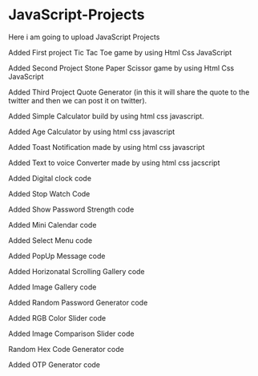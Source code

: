 # JavaScript-Projects
Here i am going to upload JavaScript Projects

Added First project Tic Tac Toe game by using Html Css JavaScript

Added Second Project Stone Paper Scissor game by using Html Css JavaScript

Added Third Project Quote Generator (in this it will share the quote to the twitter and then we can post it on twitter).

Added Simple Calculator build by using html css javascript.

Added Age Calculator by using html css javascript

Added Toast Notification made by using html css javascript

Added Text to voice Converter made by using html css jacscript

Added Digital clock code 

Added Stop Watch Code

Added Show Password Strength code

Added Mini Calendar code

Added Select Menu code

Added PopUp Message code

Added Horizonatal Scrolling Gallery code

Added Image Gallery code

Added Random Password Generator code

Added RGB Color Slider code 

Added Image Comparison Slider code

Random Hex Code Generator code

Added OTP Generator  code

